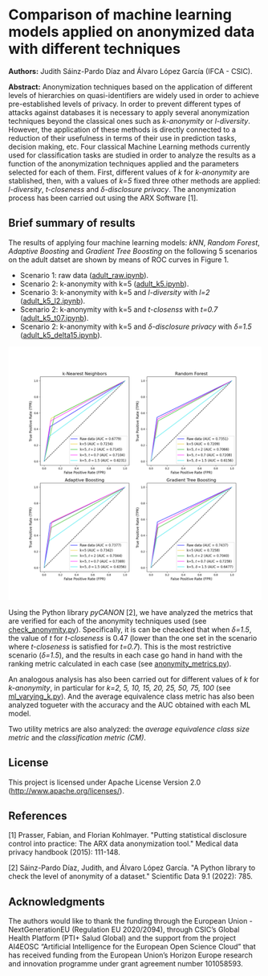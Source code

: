 # Comparison of machine learning models applied on anonymized data with different techniques

**Authors:** Judith Sáinz-Pardo Díaz and Álvaro López García (IFCA - CSIC).

**Abstract:** Anonymization techniques based on the application of different levels of hierarchies on quasi-identifiers are widely used in order to achieve pre-established levels of privacy. In order to prevent different types of attacks against databases it is necessary to apply several anonymization techniques beyond the classical ones such as _k-anonymity_ or _l-diversity_. However, the application of these methods is directly connected to a reduction of their usefulness in terms of their use in prediction tasks, decision making, etc. Four classical Machine Learning methods currently used for classification tasks are studied in order to analyze the results as a function of the anonymization techniques applied and the parameters selected for each of them. First, different values of _k_ for _k-anonymity_ are stablished, then, with a values of _k=5_ fixed three other methods are applied: _l-diversity_, _t-closeness_ and _δ-disclosure privacy_. The anonymization process has been carried out using the ARX Software [1]. 

## Brief summary of results
The results of applying four machine learning models: _kNN_, _Random Forest_, _Adaptive Boosting_ and _Gradient Tree Boosting_ on the following 5 scenarios on the adult datset are shown by means of ROC curves in Figure 1.
- Scenario 1: raw data ([adult_raw.ipynb](https://github.com/IFCA/anonymity-ml/-/blob/main/ml_models/adult_raw.ipynb)).
- Scenario 2: k-anonymity with k=5 ([adult_k5.ipynb](https://github.com/IFCA/anonymity-ml/-/blob/main/ml_models/adult_k5.ipynb)).
- Scenario 3: k-anonymity with k=5 and _l-diversity_ with _l=2_ ([adult_k5_l2.ipynb](https://github.com/IFCA/anonymity-ml/-/blob/main/ml_models/adult_k5_l2.ipynb)).
- Scenario 2: k-anonymity with k=5 and _t-closenss_ with _t=0.7_ ([adult_k5_t07.ipynb](https://github.com/IFCA/anonymity-ml/-/blob/main/ml_models/adult_k5_t07.ipynb)).
- Scenario 2: k-anonymity with k=5 and _δ-disclosure privacy_ with _δ=1.5_ ([adult_k5_delta15.ipynb](https://github.com/IFCA/anonymity-ml/-/blob/main/ml_models/adult_k5_delta15.ipynb)).

![Figure 1](ml_models/roc_all_models.png "ROC curves with each ML model and scenario.")

Using the Python library _pyCANON_ [2], we have analyzed the metrics that are verified for each of the anonymity techniques used (see [check_anonymity.py](https://github.com/IFCA/anonymity-ml/-/blob/main/anonymity_metrics/check_anonymity.py)). Specifically, it is can be cheacked that when _δ=1.5_, the value of _t_ for _t-closeness_ is 0.47 (lower than the one set in the scenario where _t-closeness_ is satisfied for _t=0.7_). This is the most restrictive scenario (_δ=1.5_), and the results in each case go hand in hand with the ranking metric calculated in each case (see [anonymity_metrics.py](https://github.com/IFCA/anonymity-ml/-/blob/main/anonymity_metrics/anonymity_metrics.py)).

An analogous analysis has also been carried out for different values of _k_ for _k-anonymity_, in particular for _k=2, 5, 10, 15, 20, 25, 50, 75, 100_ (see [ml_varying_k.py](https://github.com/IFCA/anonymity-ml/-/blob/main/ml_models/varying_k/ml_varying_k.py)). And the average equivalence class metric has also been analyzed togueter with the accuracy and the AUC obtained with each ML model.

Two utility metrics are also analyzed: the _average equivalence class size metric_ and the _classification metric (CM)_.

## License
This project is licensed under Apache License Version 2.0 (http://www.apache.org/licenses/).

## References 
[1] Prasser, Fabian, and Florian Kohlmayer. "Putting statistical disclosure control into practice: The ARX data anonymization tool." Medical data privacy handbook (2015): 111-148.

[2] Sáinz-Pardo Díaz, Judith, and Álvaro López García. "A Python library to check the level of anonymity of a dataset." Scientific Data 9.1 (2022): 785.

## Acknowledgments
The authors would like to thank the funding through the European Union - NextGenerationEU (Regulation EU 2020/2094), through CSIC’s Global Health Platform (PTI+ Salud Global) and the support from the project AI4EOSC “Artificial Intelligence for the European Open Science Cloud” that has received funding from the European Union’s Horizon Europe research and innovation programme under grant agreement number 101058593.
